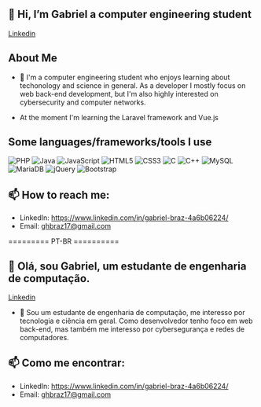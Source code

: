 ## 👋 Hi, I’m Gabriel a computer engineering student
<a href='https://br.linkedin.com/in/gabriel-braz-4a6b06224?trk=people-guest_people_search-card' >Linkedin</a>

## About Me
- 👀 I'm a computer engineering student who enjoys learning about techonology and science in general. As a developer I mostly focus on web back-end development, but I'm also highly interested on cybersecurity and computer networks.

- At the moment I'm learning the Laravel framework and Vue.js

## Some languages/frameworks/tools I use  
![PHP](https://img.shields.io/badge/php-%23777BB4.svg?style=for-the-badge&logo=php&logoColor=white)
![Java](https://img.shields.io/badge/java-%23ED8B00.svg?style=for-the-badge&logo=openjdk&logoColor=white)
![JavaScript](https://img.shields.io/badge/javascript-%23323330.svg?style=for-the-badge&logo=javascript&logoColor=%23F7DF1E)
![HTML5](https://img.shields.io/badge/html5-%23E34F26.svg?style=for-the-badge&logo=html5&logoColor=white)
![CSS3](https://img.shields.io/badge/css3-%231572B6.svg?style=for-the-badge&logo=css3&logoColor=white)
![C](https://img.shields.io/badge/c-%2300599C.svg?style=for-the-badge&logo=c&logoColor=white)
![C++](https://img.shields.io/badge/c++-%2300599C.svg?style=for-the-badge&logo=c%2B%2B&logoColor=white)
![MySQL](https://img.shields.io/badge/mysql-%2300f.svg?style=for-the-badge&logo=mysql&logoColor=white)
![MariaDB](https://img.shields.io/badge/MariaDB-003545?style=for-the-badge&logo=mariadb&logoColor=white)
![jQuery](https://img.shields.io/badge/jquery-%230769AD.svg?style=for-the-badge&logo=jquery&logoColor=white)
![Bootstrap](https://img.shields.io/badge/bootstrap-%238511FA.svg?style=for-the-badge&logo=bootstrap&logoColor=white)

## 📫 How to reach me:
- LinkedIn: https://www.linkedin.com/in/gabriel-braz-4a6b06224/ 
- Email: ghbraz17@gmail.com

========= PT-BR ==========
## 👋 Olá, sou Gabriel, um estudante de engenharia de computação.
<a href='https://br.linkedin.com/in/gabriel-braz-4a6b06224?trk=people-guest_people_search-card' >Linkedin</a>

- 👀 Sou um estudante de engenharia de computação, me interesso por tecnologia e ciência em geral. Como desenvolvedor tenho foco em web back-end, mas também me interesso por cybersegurança e redes de computadores.

## 📫 Como me encontrar:
- LinkedIn: https://www.linkedin.com/in/gabriel-braz-4a6b06224/ 
- Email: ghbraz17@gmail.com

<!---
GabrielHenB/GabrielHenB is a ✨ special ✨ repository because its `README.md` (this file) appears on your GitHub profile.
You can click the Preview link to take a look at your changes.
--->
